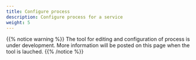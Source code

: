 ```yaml
---
title: Configure process
description: Configure process for a service
weight: 5
---
```


{{% notice warning %}}
The tool for editing and configuration of process is under development. More information will be posted on this page
when the tool is lauched.
{{% /notice %}}

